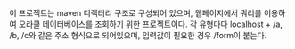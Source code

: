 이 프로젝트는 maven 디렉터리 구조로 구성되어 있으며, 웹페이지에서 쿼리를 이용하여 오라클 데이터베이스를
조회하기 위한 프로젝트이다. 각 유형마다 localhost + /a, /b, /c와 같은 주소 형식으로 되어있으며, 
입력값이 필요한 경우 /form이 붙는다.

